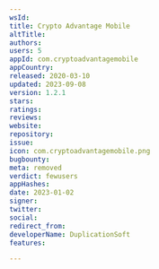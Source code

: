 ```yaml
---
wsId: 
title: Crypto Advantage Mobile
altTitle: 
authors: 
users: 5
appId: com.cryptoadvantagemobile
appCountry: 
released: 2020-03-10
updated: 2023-09-08
version: 1.2.1
stars: 
ratings: 
reviews: 
website: 
repository: 
issue: 
icon: com.cryptoadvantagemobile.png
bugbounty: 
meta: removed
verdict: fewusers
appHashes: 
date: 2023-01-02
signer: 
twitter: 
social: 
redirect_from: 
developerName: DuplicationSoft
features: 

---
```


